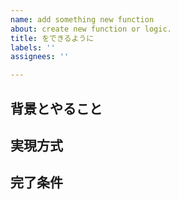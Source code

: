 ```yaml
---
name: add something new function
about: create new function or logic.
title: をできるように
labels: ''
assignees: ''

---
```


## 背景とやること

## 実現方式

## 完了条件